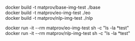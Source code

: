 docker build -t matprov/base-img-test ./base <br>
docker build -t matprov/eo-img-test ./eo <br>
docker build -t matprov/nlp-img-test ./nlp


docker run -it --rm matprov/eo-img-test sh -c "ls -la *test" <br>
docker run -it --rm matprov/nlp-img-test sh -c "ls -la *test"


